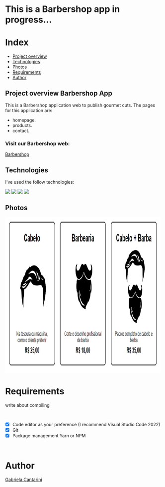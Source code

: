 # This is a Barbershop app in progress...

# Index

- [Project overview](#id01)
- [Technologies](#id02)
- [Photos](#id03)
- [Requirements](#id04)
- [Author](#id05)



## Project overview <a name="id01">Barbershop App</a>

This is a Barbershop application web to publish gourmet cuts. The pages for this application are:

- homepage.
- products.
- contact.

<h3>Visit our Barbershop web: </h3><a href="https://barber-shop-amber.vercel.app/">Barbershop</a>

## Technologies <a name="#id02"></a>

I've used the follow technologies:<br/>

<code><img height="20" src="https://img.shields.io/badge/JavaScript-323330?style=for-the-badge&logo=javascript&logoColor=F7DF1E"></code>
<code><img height="20" src="https://img.shields.io/badge/HTML-239120?style=for-the-badge&logo=html5&logoColor=white"></code>
<code><img height="20" src="https://img.shields.io/badge/CSS-239120?&style=for-the-badge&logo=css3&logoColor=white"></code>
<code><img height="20" src="https://img.shields.io/badge/Git-F05032?style=for-the-badge&logo=git&logoColor=white"></code>



## Photos <a name="#id03"></a>
<code><img height="500" width="500" src="./img/custPrice.png"></code>



# Requirements <a name="id04"></a>
<p>write about compiling</p>


<br />

- [x] Code editor as your preference (I recommend Visual Studio Code 2022)
- [x] Git
- [x] Package management Yarn or NPM

<br />

# Author <a name="id05"></a>

<a href="https://www.linkedin.com/in/gabrielacantarini/">Gabriela Cantarini</a>